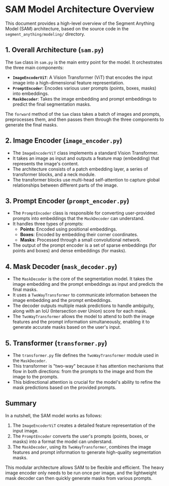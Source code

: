 # SAM Model Architecture Overview

This document provides a high-level overview of the Segment Anything Model (SAM) architecture, based on the source code in the `segment_anything/modeling/` directory.

## 1. Overall Architecture (`sam.py`)

The `Sam` class in `sam.py` is the main entry point for the model. It orchestrates the three main components:

*   **`ImageEncoderViT`**: A Vision Transformer (ViT) that encodes the input image into a high-dimensional feature representation.
*   **`PromptEncoder`**: Encodes various user prompts (points, boxes, masks) into embeddings.
*   **`MaskDecoder`**: Takes the image embedding and prompt embeddings to predict the final segmentation masks.

The `forward` method of the `Sam` class takes a batch of images and prompts, preprocesses them, and then passes them through the three components to generate the final masks.

## 2. Image Encoder (`image_encoder.py`)

*   The `ImageEncoderViT` class implements a standard Vision Transformer.
*   It takes an image as input and outputs a feature map (embedding) that represents the image's content.
*   The architecture consists of a patch embedding layer, a series of transformer blocks, and a neck module.
*   The transformer blocks use multi-head self-attention to capture global relationships between different parts of the image.

## 3. Prompt Encoder (`prompt_encoder.py`)

*   The `PromptEncoder` class is responsible for converting user-provided prompts into embeddings that the `MaskDecoder` can understand.
*   It handles three types of prompts:
    *   **Points**: Encoded using positional embeddings.
    *   **Boxes**: Encoded by embedding their corner coordinates.
    *   **Masks**: Processed through a small convolutional network.
*   The output of the prompt encoder is a set of sparse embeddings (for points and boxes) and dense embeddings (for masks).

## 4. Mask Decoder (`mask_decoder.py`)

*   The `MaskDecoder` is the core of the segmentation model. It takes the image embedding and the prompt embeddings as input and predicts the final masks.
*   It uses a `TwoWayTransformer` to communicate information between the image embedding and the prompt embeddings.
*   The decoder outputs multiple mask predictions to handle ambiguity, along with an IoU (Intersection over Union) score for each mask.
*   The `TwoWayTransformer` allows the model to attend to both the image features and the prompt information simultaneously, enabling it to generate accurate masks based on the user's input.

## 5. Transformer (`transformer.py`)

*   The `transformer.py` file defines the `TwoWayTransformer` module used in the `MaskDecoder`.
*   This transformer is "two-way" because it has attention mechanisms that flow in both directions: from the prompts to the image and from the image to the prompts.
*   This bidirectional attention is crucial for the model's ability to refine the mask predictions based on the provided prompts.

## Summary

In a nutshell, the SAM model works as follows:

1.  The `ImageEncoderViT` creates a detailed feature representation of the input image.
2.  The `PromptEncoder` converts the user's prompts (points, boxes, or masks) into a format the model can understand.
3.  The `MaskDecoder`, using its `TwoWayTransformer`, combines the image features and prompt information to generate high-quality segmentation masks.

This modular architecture allows SAM to be flexible and efficient. The heavy image encoder only needs to be run once per image, and the lightweight mask decoder can then quickly generate masks from various prompts.
